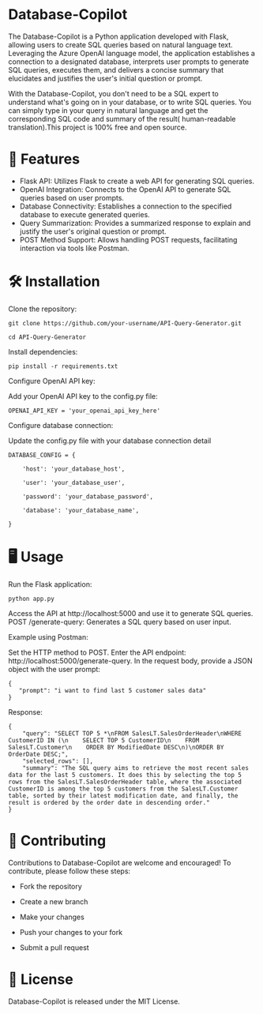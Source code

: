 # Database-Copilot
The Database-Copilot is a Python application developed with Flask, allowing users to create SQL queries based on natural language text. Leveraging the Azure OpenAI language model, the application establishes a connection to a designated database, interprets user prompts to generate SQL queries, executes them, and delivers a concise summary that elucidates and justifies the user's initial question or prompt.

With the Database-Copilot, you don't need to be a SQL expert to understand what's going on in your database, or to write SQL queries. You can simply type in your query in natural language and get the corresponding SQL code and summary of the result( human-readable translation).This project is 100% free and open source.

# 🌟   Features    

* Flask API: Utilizes Flask to create a web API for generating SQL queries.
* OpenAI Integration: Connects to the OpenAI API to generate SQL queries based on user prompts.
* Database Connectivity: Establishes a connection to the specified database to execute generated queries.
* Query Summarization: Provides a summarized response to explain and justify the user's original question or prompt.
* POST Method Support: Allows handling POST requests, facilitating interaction via tools like Postman.

# 🛠️   Installation  

Clone the repository:   
```
git clone https://github.com/your-username/API-Query-Generator.git   

cd API-Query-Generator   
```
Install dependencies:    
```
pip install -r requirements.txt    
```
Configure OpenAI API key:    

Add your OpenAI API key to the config.py file:   
```
OPENAI_API_KEY = 'your_openai_api_key_here'    
```
Configure database connection:   

Update the config.py file with your database connection detail    
```
DATABASE_CONFIG = {  

    'host': 'your_database_host',   
    
    'user': 'your_database_user',    
    
    'password': 'your_database_password',    
    
    'database': 'your_database_name',    
    
}   

```
# 🖥️   Usage   

Run the Flask application:
```
python app.py
```
Access the API at http://localhost:5000 and use it to generate SQL queries.
POST /generate-query: Generates a SQL query based on user input.

Example using Postman:

Set the HTTP method to POST.
Enter the API endpoint: http://localhost:5000/generate-query.
In the request body, provide a JSON object with the user prompt:
```
{
   "prompt": "i want to find last 5 customer sales data"
}
```
Response:
```
{
    "query": "SELECT TOP 5 *\nFROM SalesLT.SalesOrderHeader\nWHERE CustomerID IN (\n    SELECT TOP 5 CustomerID\n    FROM SalesLT.Customer\n    ORDER BY ModifiedDate DESC\n)\nORDER BY OrderDate DESC;",
    "selected_rows": [],
    "summary": "The SQL query aims to retrieve the most recent sales data for the last 5 customers. It does this by selecting the top 5 rows from the SalesLT.SalesOrderHeader table, where the associated CustomerID is among the top 5 customers from the SalesLT.Customer table, sorted by their latest modification date, and finally, the result is ordered by the order date in descending order."
}
```
# 👥   Contributing   

Contributions to Database-Copilot are welcome and encouraged! To contribute, please follow these steps:

* Fork the repository  

* Create a new branch   

* Make your changes    

* Push your changes to your fork    

* Submit a pull request  

# 📜   License  

Database-Copilot is released under the MIT License.
